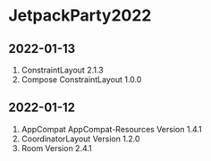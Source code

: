 # JetpackParty2022

## 2022-01-13
1. ConstraintLayout 2.1.3
2. Compose ConstraintLayout 1.0.0

## 2022-01-12
1. AppCompat AppCompat-Resources Version 1.4.1
2. CoordinatorLayout Version 1.2.0
3. Room Version 2.4.1